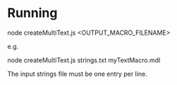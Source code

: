 
Running
=======

node createMultiText.js <TEXTFILE> <OUTPUT_MACRO_FILENAME>

e.g.

node createMultiText.js strings.txt myTextMacro.mdl

The input strings file must be one entry per line.

